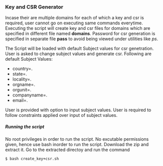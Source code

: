 ### Key and CSR Generator

Incase their are multiple domains for each of which a key and csr is required, user cannot go on executing same commands everytime. Executing the script will create key and csr files for domains which are specified in different file named **domains**. Password for csr generation is specified in separate file **pass** to avoid being viewed under utilities like *ps*.

The Script will be loaded with default Subject values for csr genetration. User is asked to change subject values and generate csr.
Following are default Subject Values:
* country=.
* state=.
* locality=.
* orgname=.
* orgunit=.
* companyname=.
* email=.

User is provided with option to input subject values. User is required to follow constraints applied over input of subject values.

##### Running the script

No root privileges in order to run the script. No excutable permissions given, hence use bash inorder to run the script. Download the zip and extract it. Go to the extracted directoy and run the command

`$ bash create_key+csr.sh`
